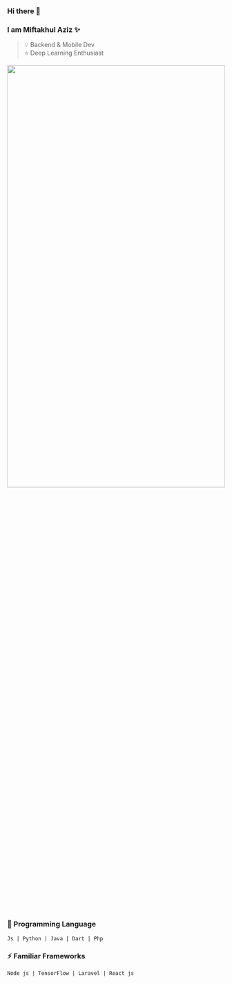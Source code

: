 ### Hi there 👋

### I am Miftakhul Aziz ✨ 

> 💡 Backend & Mobile Dev  
> ⭐ Deep Learning Enthusiast


<img float="right" margin-right="0em" width="100%" height="50%" src="https://github-readme-stats.vercel.app/api?hide_border=false&username=miftakhulaziz03&theme=default&show_icons=true" />
<!-- <img float="right" margin-right="20em" height="240em" src="https://github-readme-stats.vercel.app/api/top-langs/?username=miftakhulaziz03&theme=default&show_icons=true" /> -->

### 🌱 Programming Language
```
Js | Python | Java | Dart | Php
```

### ⚡ Familiar Frameworks
```
Node js | TensorFlow | Laravel | React js
```


<!--
**mift019/mift019** is a ✨ _special_ ✨ repository because its `README.md` (this file) appears on your GitHub profile.

Here are some ideas to get you started:

- 🔭 I’m currently working on ...
- 🌱 I’m currently learning ...
- 👯 I’m looking to collaborate on ...
- 🤔 I’m looking for help with ...
- 💬 Ask me about ...
- 📫 How to reach me: ...
- 😄 Pronouns: ...
- ⚡ Fun fact: ...

-->
